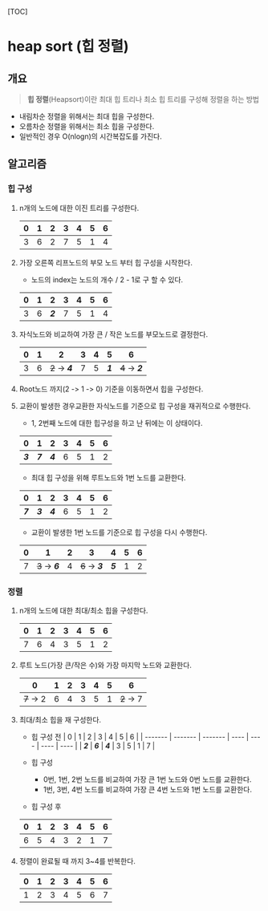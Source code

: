 [TOC]

# heap sort (힙 정렬)

## 개요

> **힙 정렬**(Heapsort)이란 최대  힙 트리나 최소 힙 트리를 구성해 정렬을 하는 방법

- 내림차순 정렬을 위해서는 최대 힙을 구성한다.
- 오름차순 정렬을 위해서는 최소 힙을 구성한다.
- 일반적인 경우 O(nlogn)의 시간복잡도를 가진다.

## 알고리즘

### 힙 구성

1. n개의 노드에 대한 이진 트리를 구성한다. 

   | 0    | 1    | 2    | 3    | 4    | 5    | 6    |
   | ---- | ---- | ---- | ---- | ---- | ---- | ---- |
   | 3    | 6    | 2    | 7    | 5    | 1    | 4    |

2. 가장 오른쪽 리프노드의 부모 노드 부터 힙 구성을 시작한다. 

   - 노드의 index는 노드의 개수 / 2 - 1로 구 할 수 있다.

   | 0    | 1    | 2       | 3    | 4    | 5    | 6    |
   | ---- | ---- | ------- | ---- | ---- | ---- | ---- |
   | 3    | 6    | _**2**_ | 7    | 5    | 1    | 4    |

3. 자식노드와 비교하여 가장 큰 / 작은 노드를 부모노드로 결정한다.

   | 0    | 1    | 2                 | 3    | 4    | 5       | 6                |
   | ---- | ---- | ----------------- | ---- | ---- | ------- | ---------------- |
   | 3    | 6    | ~~2~~  -> _**4**_ | 7    | 5    | _**1**_ | ~~4~~ -> _**2**_ |

4. Root노드 까지(2 -> 1 -> 0) 기준을 이동하면서 힙을 구성한다. 

5. 교환이 발생한 경우교환한 자식노드를 기준으로 힙 구성을 재귀적으로 수행한다.

   - 1, 2번째 노드에 대한 힙구성을 하고 난 뒤에는 이 상태이다.

   | 0       | 1       | 2       | 3    | 4    | 5    | 6    |
   | ------- | ------- | ------- | ---- | ---- | ---- | ---- |
   | _**3**_ | _**7**_ | _**4**_ | 6    | 5    | 1    | 2    |

   - 최대 힙 구성을 위해 루트노드와 1번 노드를 교환한다.

   | 0       | 1       | 2       | 3    | 4    | 5    | 6    |
   | ------- | ------- | ------- | ---- | ---- | ---- | ---- |
   | _**7**_ | _**3**_ | _**4**_ | 6    | 5    | 1    | 2    |

   - 교환이 발생한 1번 노드를 기준으로 힙 구성을 다시 수행한다.

   | 0    | 1                | 2    | 3                | 4       | 5    | 6    |
   | ---- | ---------------- | ---- | ---------------- | ------- | ---- | ---- |
   | 7    | ~~3~~ -> _**6**_ | 4    | ~~6~~ -> _**3**_ | _**5**_ | 1    | 2    |


### 정렬

1. n개의 노드에 대한 최대/최소 힙을 구성한다.

   | 0    | 1    | 2    | 3    | 4    | 5    | 6    |
   | ---- | ---- | ---- | ---- | ---- | ---- | ---- |
   | 7    | 6    | 4    | 3    | 5    | 1    | 2    |

2. 루트 노드(가장 큰/작은 수)와 가장 마지막 노드와 교환한다.

   | 0          | 1    | 2    | 3    | 4    | 5    | 6          |
   | ---------- | ---- | ---- | ---- | ---- | ---- | ---------- |
   | ~~7~~ -> 2 | 6    | 4    | 3    | 5    | 1    | ~~2~~ -> 7 |

3. 최대/최소 힙을 재 구성한다.

   - 힙 구성 전
   | 0       | 1       | 2       | 3    | 4    | 5    | 6    |
   | ------- | ------- | ------- | ---- | ---- | ---- | ---- |
   | _**2**_ | _**6**_ | _**4**_ | 3    | 5    | 1    | 7    |

   - 힙 구성
     - 0번, 1번, 2번 노드를 비교하여 가장 큰 1번 노드와 0번 노드를 교환한다.
     - 1번, 3번, 4번 노드를 비교하여 가장 큰 4번 노드와 1번 노드를 교환한다.
   - 힙 구성 후

   | 0    | 1    | 2    | 3    | 4    | 5    | 6    |
   | ---- | ---- | ---- | ---- | ---- | ---- | ---- |
   | 6    | 5    | 4    | 3    | 2    | 1    | 7    |

4. 정렬이 완료될 때 까지 3~4를 반복한다.

   | 0    | 1    | 2    | 3    | 4    | 5    | 6    |
   | ---- | ---- | ---- | ---- | ---- | ---- | ---- |
   | 1    | 2    | 3    | 4    | 5    | 6    | 7    |

